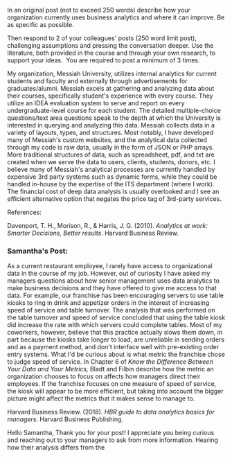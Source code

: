 In an original post (not to exceed 250 words) describe how your organization currently uses business analytics and where it can improve. Be as specific as possible.

Then respond to 2 of your colleagues' posts (250 word limit post), challenging assumptions and pressing the conversation deeper. Use the literature, both provided in the course and through your own research, to support your ideas.  You are required to post a minimum of 3 times.

My organization, Messiah University, utilizes internal analytics for current students and faculty and externally through advertisements for graduates/alumni. Messiah excels at gathering and analyzing data about their courses, specifically student's experience with every course. They utilize an IDEA evaluation system to serve and report on every undergraduate-level course for each student. The detailed multiple-choice questions/text area questions speak to the depth at which the University is interested in querying and analyzing this data. Messiah collects data in a variety of layouts, types, and structures. Most notably, I have developed many of Messiah's custom websites, and the analytical data collected through my code is raw data, usually in the form of JSON or PHP arrays. More traditional structures of data, such as spreadsheet, pdf, and txt are created when we serve the data to users, clients, students, donors, etc. I believe many of Messiah's analytical processes are currently handled by expensive 3rd party systems such as dynamic forms, while they could be handled in-house by the expertise of the ITS department (where I work). The financial cost of deep data analysis is usually overlooked and I see an efficient alternative option that negates the price tag of 3rd-party services.

References:

Davenport, T. H., Morison, R., & Harris, J. G. (2010). _Analytics at work: Smarter Decisions, Better results_. Harvard Business Review.


### Samantha's Post:
As a current restaurant employee, I rarely have access to organizational data in the course of my job. However, out of curiosity I have asked my managers questions about how senior management uses data analytics to make business decisions and they have offered to give me access to that data. For example, our franchise has been encouraging servers to use table kiosks to ring in drink and appetizer orders in the interest of increasing speed of service and table turnover. The analysis that was performed on the table turnover and speed of service concluded that using the table kiosk did increase the rate with which servers could complete tables. Most of my coworkers, however, believe that this practice actually slows them down, in part because the kiosks take longer to load, are unreliable in sending orders and as a payment method, and don't interface well with pre-existing order entry systems. What I'd be curious about is what metric the franchise chose to judge speed of service. In Chapter 6 of _Know the Difference Between Your Data and Your Metrics,_ Bladt and Filbin describe how the metric an organization chooses to focus on affects how managers direct their employees. If the franchise focuses on one measure of speed of service, the kiosk will appear to be more efficient, but taking into account the bigger picture might affect the metrics that it makes sense to manage to. 

Harvard Business Review. (2018). _HBR guide to data analytics basics for managers_. Harvard Business Publishing.

Hello Samantha, 
Thank you for your post! I appreciate you being curious and reaching out to your managers to ask from more information. Hearing how their analysis differs from the 